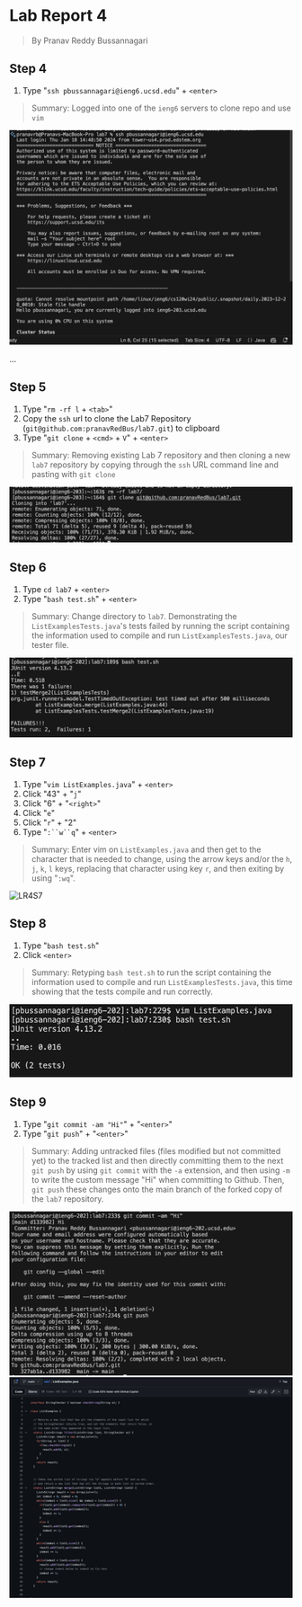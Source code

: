 # Lab Report 4
> By Pranav Reddy Bussannagari

## Step 4
1. Type "`ssh pbussannagari@ieng6.ucsd.edu`" + `<enter>`

> Summary: Logged into one of the `ieng6` servers to clone repo and use `vim` 

![LR4S4](LR4S4.png)

...

## Step 5
1. Type "`rm -rf l` + `<tab>`"
2. Copy the `ssh` url to clone the Lab7 Repository (`git@github.com:pranavRedBus/lab7.git`) to clipboard
3. Type "`git clone` + `<cmd>` + `V`" + `<enter>`

> Summary: Removing existing Lab 7 repository and then cloning a new `lab7` repository by copying through the `ssh` URL command line and pasting with `git clone`

![LR4S5](LR4S5.png)

## Step 6
1. Type `cd lab7` + `<enter>`
2. Type "`bash test.sh`" + `<enter>`

> Summary: Change directory to `lab7`. Demonstrating the `ListExamplesTests.java`'s tests failed by running the script containing the information used to compile and run `ListExamplesTests.java`, our tester file.

![LR4S6](LR4S6.png)

## Step 7
1. Type "`vim ListExamples.java`" + `<enter>`
2. Click "43" + "`j`"
3. Click "6" + "`<right>`"
4. Click "`e`"
5. Click "`r`" + "2"
6. Type "`:``w``q`" + `<enter>`

> Summary: Enter vim on `ListExamples.java` and then get to the character that is needed to change, using the arrow keys and/or the `h`, `j`, `k`, `l` keys, replacing that character using key `r`, and then exiting by using "`:wq`".

![LR4S7](LR4S7.png)

## Step 8
1. Type "`bash test.sh`"
2. Click `<enter>`

> Summary: Retyping `bash test.sh` to run the script containing the information used to compile and run `ListExamplesTests.java`, this time showing that the tests compile and run correctly.

![LR4S8](LR4S8.png)

## Step 9
1. Type "`git commit -am "Hi"`" + "`<enter>`"
2. Type "`git push`" + "`<enter>`"

> Summary: Adding untracked files (files modified but not committed yet) to the tracked list and then directly committing them to the next `git push` by using `git commit` with the `-a` extension, and then using `-m` to write the custom message "Hi" when committing to Github. Then, `git push` these changes onto the main branch of the forked copy of the `lab7` repository.

![LR4S9](LR4S9.png)
![LR4S9.2](LR4S9.2.png)
